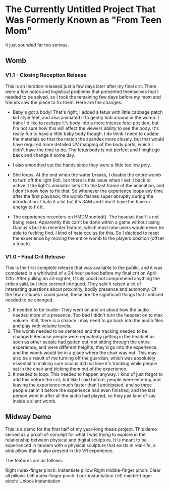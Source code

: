 # The Currently Untitled Project That Was Formerly Known as "From Teen Mom"
It just sounded far too serious.

## Womb

### V1.1 - Closing Reception Release
This is an iteration released just a few days later after my final crit. There were a few notes and logistical problems that presented themselves that I needed to be solved, so I took the remaining few days before my mom and friends saw the piece to fix them. Here are the changes:

- Baby's got a body! That's right, I added a fetus with little cabbage patch kid style feet, and also animated it to gently bob around in the womb. I think I'd like to reshape it's body into a more intense fetal position, but I'm not sure how this will affect the viewers ability to see the body. It's really fun to have a little baby body though. I do think I need to update the materials so that the match the spandex more closely. but that would have required more detailed UV mapping of the body parts, which I didn't have the time to do. The fetus body is not perfect and I might go back and change it some day. 

- I also smoothed out the hands since they were a little too low poly.

- She loops. At the end when the water breaks, I disable the entire womb to turn off the light (lol), but there is this issue when I set it back to active it the light's animator sets it to the last frame of the animation, and I don't know how to fix that. So whenever the experience loops any time after the first playback, the womb flashes super abruptly during the introduction. I hate it a lot but it's 3AM and I don't have the time or energy to fix it.

- The experience recenters on HMDMounted(). The headset itself is not being reset. Apparently this can't be done within a game without using Oculus's built-in recenter feature, which most new users would never be able to fucking find. I kind of hate oculus for this. So I decided to reset the experience by moving the entire womb to the players position (offset a touch).

### V1.0 - Final Crit Release
This is the first complete release that was available to the public, and it was completed in a whirlwind of a 24 hour period before my final crit on April 12th. After pulling an all-nighter, I truly could not comprehend anything the critics said, but they seemed intrigued. They said it raised a lot of interesting questions about proximity, bodily presence and autonomy. Of the few critiques I could parse, these are the significant things that I noticed needed to be changed.

1. It needed to be louder: They went on and on about how the audio needed more of a presence. Too bad I didn't turn the headset on to max volume. Still, there is a chance I may need to go back into the audio files and play with volume levels.
2. The womb needed to be centered and the tracking needed to be changed: Because people were repeatedly getting in the headset as soon as other people had gotten out, not sitting through the entire experience, and were different heights, they'd go into the experience, and the womb would be in a place where the chair was not. This may also be a result of me turning off the guardian, which was absolutely essential to making sure oculus did not lose it's tracking while people sat in the chair and kicking them out of the experience.
3. It needed to loop: This needed to happen anyway. I kind of just forgot to add this before the crit, but like I said before, people were entering and leaving the experience much faster than I anticipated, and so three people sat in it before the experience had even finished, and the last person went in after all the audio had played, so they just kind of say inside a silent womb.

## Midway Demo
This is a demo for the first half of my year-long thesis project. This demo served as a proof-of-concept for what I was trying to explore in the relationship between physical and digital sculpture. It is meant to be experienced in tandem with a physical sculpture that exists in real-life, a pink pillow that is also present in the VR experience.

The features are as follows:

Right index-finger pinch: Instantiate pillow
Right middle-finger pinch: Clear all pillows
Left index-finger pinch: Lock instantiation
Left middle-finger pinch: Unlock instantiation

